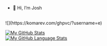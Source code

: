 - 👋 Hi, I’m Josh
<br>
![](https://komarev.com/ghpvc/?username=e)

[![My GitHub Stats](https://github-readme-stats.vercel.app/api/?username=j05h752&count_private=true&theme=tokyonight&showicons=true)]()
<br>
[![My GitHub Language Stats](https://github-readme-stats.vercel.app/api/top-langs/?username=j05h752&langs_count=5&theme=tokyonight)]()
